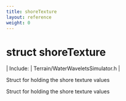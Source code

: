 ```yaml
---
title: shoreTexture
layout: reference
weight: 0
---
```

struct shoreTexture
===

| Include: | Terrain/WaterWaveletsSimulator.h |

Struct for holding the shore texture values
  



Struct for holding the shore texture values
  

